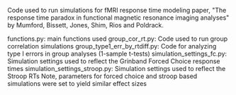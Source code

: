 Code used to run simulations for fMRI response time modeling paper, "The response time paradox in functional magnetic resonance imaging analyses" by Mumford, Bissett, Jones, Shim, Rios and Poldrack.

functions.py: main functions used
group_cor_rt.py: Code used to run group correlation simulations
group_type1_err_by_rtdiff.py: Code for analyzing type I errors in group analyses (1-sample t-tests)
simulation_settings_fc.py: Simulation settings used to reflect the Grinband Forced Choice response times
simulation_settings_stroop.py: Simulation settings used to reflect the Stroop RTs
Note, parameters for forced choice and stroop based simulations were set to yield similar effect sizes
